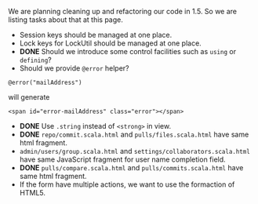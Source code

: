We are planning cleaning up and refactoring our code in 1.5. So we are listing tasks about that at this page.

- Session keys should be managed at one place. 
- Lock keys for LockUtil should be managed at one place.
- **DONE** Should we introduce some control facilities such as ```using``` or ```defining```?
- Should we provide ```@error``` helper?
```
@error("mailAddress")
```
will generate
```
<span id="error-mailAddress" class="error"></span>
```
- **DONE** Use ```.string``` instead of ```<strong>``` in view.
- **DONE** ```repo/commit.scala.html``` and ```pulls/files.scala.html``` have same html fragment.
- ```admin/users/group.scala.html``` and ```settings/collaborators.scala.html``` have same JavaScript fragment for user name completion field.
- **DONE** ```pulls/compare.scala.html``` and ```pulls/commits.scala.html``` have same html fragment.
- If the form have multiple actions, we want to use the formaction of HTML5.